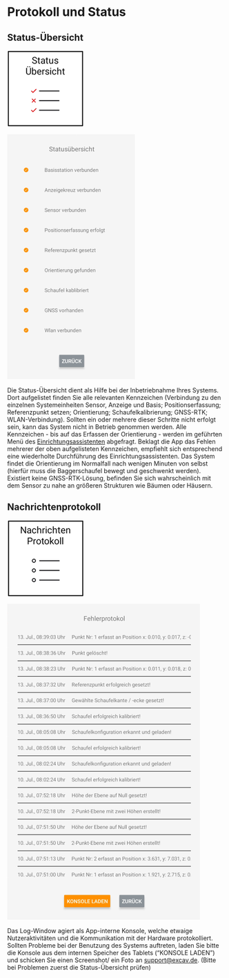 # Protokoll und Status

## Status-Übersicht
![Status-Button](status.png)

![Status-Screen](status_overview_screen.png)

Die Status-Übersicht dient als Hilfe bei der Inbetriebnahme Ihres Systems. Dort aufgelistet finden Sie alle relevanten Kennzeichen (Verbindung zu den einzelnen Systemeinheiten Sensor, Anzeige und Basis; Positionserfassung; Referenzpunkt setzen; Orientierung; Schaufelkalibrierung; GNSS-RTK; WLAN-Verbindung).
Sollten ein oder mehrere dieser Schritte nicht erfolgt sein, kann das System nicht in Betrieb genommen werden. Alle Kennzeichen - bis auf das Erfassen der Orientierung - werden im geführten Menü des [Einrichtungsassistenten](https://docs.excav.de/app/einrichtungsassistent/) abgefragt. Beklagt die App das Fehlen mehrerer der oben aufgelisteten Kennzeichen, empfiehlt sich entsprechend eine wiederholte Durchführung des Einrichtungsassistenten. Das System findet die Orientierung im Normalfall nach wenigen Minuten von selbst (hierfür muss die Baggerschaufel bewegt und geschwenkt werden). Existiert keine GNSS-RTK-Lösung, befinden Sie sich wahrscheinlich mit dem Sensor zu nahe an größeren Strukturen wie Bäumen oder Häusern. 

## Nachrichtenprotokoll
![Log-Window-Button](log_window.png)

![Log-Window-Screen](log_window_screen.png)

Das Log-Window agiert als App-interne Konsole, welche etwaige Nutzeraktivitäten und die Kommunikation mit der Hardware protokolliert. Sollten Probleme bei der Benutzung des Systems auftreten, laden Sie bitte die Konsole aus dem internen Speicher des Tablets (“KONSOLE LADEN”) und schicken Sie einen Screenshot/ ein Foto an support@excav.de.
(Bitte bei Problemen zuerst die Status-Übersicht prüfen)

